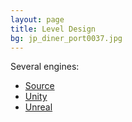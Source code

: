 ```yaml
---
layout: page
title: Level Design
bg: jp_diner_port0037.jpg
---
```


Several engines:

 - [Source](/portfolio/level-design/source/)
 - [Unity](/portfolio/level-design/unity-3d/)
 - [Unreal](/portfolio/level-design/unreal-engine-4/)
